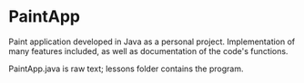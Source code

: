 # PaintApp
Paint application developed in Java as a personal project. Implementation of many features included, as well as documentation of the code's functions.

PaintApp.java is raw text; lessons folder contains the program.
